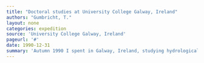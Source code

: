 ```yaml
---
title: "Doctoral studies at University College Galway, Ireland"
authors: "Gumbricht, T."
layout: none
categories: expedition
source: 'University College Galway, Ireland'
pageurl: '#'
date: 1990-12-31
summary: 'Autumn 1990 I spent in Galway, Ireland, studying hydrological modeling at University College Galway. This allowed me to develop my own hydrological model that was later used as part of my PhD and then for modeling the global water cycle.'
---
```

